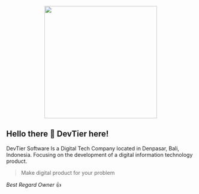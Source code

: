 <p align="center"><a href="https://devtiersoftware.com/" target="__blank"><img src="https://i.postimg.cc/2ykcZmXZ/ICON.png" width="300"></a></p>


## Hello there 👋 DevTier here!
DevTier Software Is a Digital Tech Company located in Denpasar, Bali, Indonesia. Focusing on the development of a digital information technology product.

> Make digital product for your problem



_Best Regard Owner_ 👍
